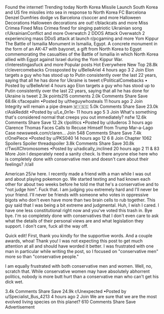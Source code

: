 Found the internet!
Trending today
North Korea Missile Launch
South Korea and US fire missiles into sea in response to North Korea
FC Barcelona
Denzel Dumfries dodge vs Barcelona
r/soccer and more
Halloween Decorations
Halloween decorations are out!
r/blackcats and more
Miss Crimea Fined
Miss Crimea fined for singing patriotic Ukrainian song
r/UkrainianConflict and more
Overwatch 2 DDOS Attack
Overwatch 2 experiencing mass DDoS attack at launch
r/pcgaming and more
Yom Kippur
The Battle of Ismailia Monument in Ismailia, Egypt. A concrete monument in the form of an AK-47 with bayonet, a gift from North Korea to Egypt commemorating the casualties of the Battle of Ismailia in which North Korea allied with Egypt against Israel during the Yom Kippur War.
r/interestingasfuck and more
Popular posts
Hot
Everywhere
New
Top
28.8k
r/clevercomebacks
Crossposted by
u/BelleAriel
4 hours ago
3
2
Join
Elon targets a guy who has stood up to Putin consistently over the last 22 years, saying that all he has done for Ukraine is tweet
r/PoliticalComebacks
•
Posted by
u/BelleAriel
4 hours ago
Elon targets a guy who has stood up to Putin consistently over the last 22 years, saying that all he has done for Ukraine is tweet
2.3k points215 comments
2.0k Comments
Share
Save
68.6k
r/facepalm
•Posted by
u/theguywhosteals
11 hours ago
2
Join
Integrity will remain a pipe dream
 🇲​🇮​🇸​🇨​
5.0k Comments
Share
Save
23.0k
r/AskReddit
•Posted by
u/Le_0n1e-
11 hours ago
5
3
Join
What's something that's considered normal that creeps you out immediately?
nsfw
12.6k Comments
Share
Save
12.2k
r/politics
•Posted by
u/duderos
3 hours ago
Clarence Thomas Faces Calls to Recuse Himself from Trump Mar-a-Lago Case
newsweek.com/claren...
Join
548 Comments
Share
Save
7.4k
r/OnePiece
•Posted by
u/PKS040
14 hours ago
12
6
8
Join
Chapter 1062 Spoilers
Spoiler threadspoiler
3.8k Comments
Share
Save
30.8k
r/TwoXChromosomes
•Posted by
u/radically_inclined
20 hours ago
2
11
& 83 More
Join
I desperately need a sanity check. Is there anyone else here who is completely done with conservative men and doesn't care about their feelings?
/r/all

American 25/w here. I recently made a friend with a man while I was out and about playing pokemon go. We started texting and had known each other for about two weeks before he told me that he's a conservative and to "not judge him". Fuck that. I am judging you extremely hard and I'll never be your friend. I'll never be friends with someone who votes in oppressive bigots who don't even have more than two brain cells to rub together. This guy said that I was being a bit extreme and judgmental. Huh, I wish I cared. I have one less constitutional right now and you've voted this trash in. Bye bye. I'm so completely done with conservatives that I don't even care to ask what the details of their personal views are and what legislation they support. I don't care, fuck all the way off.

Quick edit! First, thank you kindly for the supportive words. And a couple awards, whoa! Thank you! I was not expecting this post to get much attention at all and should have worded it better. I was frustrated with one man in particular while writing the post, so I focused on "conservative men" more so than "conservative people."

I am equally frustrated with both conservative men and women. Well, no, scratch that. While conservative women may have absolutely abhorrent politics, nobody is more butt hurt than a conservative man who can't get his dick wet.

3.4k Comments
Share
Save
24.9k
r/Unexpected
•Posted by
u/Specialist_Bus_4213
4 hours ago
2
Join
We are sure that we are the most evolved living species on this planet?
610 Comments
Share
Save
Advertisement